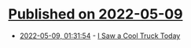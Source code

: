 # [Published on 2022-05-09](index.md)

* [2022-05-09, 01:31:54](https://news.ycombinator.com/item?id=31309595) - [I Saw a Cool Truck Today](https://theap.substack.com/p/i-saw-a-cool-truck-today)
